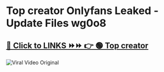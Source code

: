 
 # Top creator Onlyfans Leaked - Update Files wg0o8

## <h2><a href="https://clipsfans.com/Top_creator&ref=git">🔗 Click to LINKS ⏩⏩ 👉 🟢 Top creator </a></h2>

<a href="https://clipsfans.com/Top_creator&ref=git" rel="nofollow" data-target="animated-image.originalLink"><img src="https://i.ibb.co.com/xMMVF88/686577567.gif" alt="Viral Video Original" style="max-width: 100%; display: inline-block;" data-target="animated-image.originalImage"></a>

